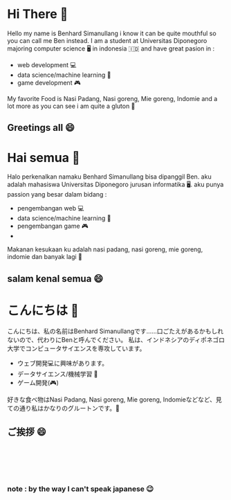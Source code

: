 # Hi There :wave:
Hello my name is Benhard Simanullang i know it can be quite mouthful so you can call me Ben instead.
I am a student at Universitas Diponegoro majoring computer science 🖥️ in indonesia :indonesia: and have great pasion in :
-   web development 💻
-   data science/machine learning 🧠
-   game development 🎮

My favorite Food is Nasi Padang, Nasi goreng, Mie goreng, Indomie and a lot more as you can see i am quite a gluton 🥘
## Greetings all 😄


# Hai semua 👋
Halo perkenalkan namaku Benhard Simanullang bisa dipanggil Ben. aku adalah mahasiswa Universitas Diponegoro jurusan informatika 🖥️.
aku punya passion yang besar dalam bidang :
 -  pengembangan web 💻
 -  data science/machine learning 🧠
 -  pengembangan game 🎮
 -  
Makanan kesukaan ku adalah nasi padang, nasi goreng, mie goreng, indomie dan banyak lagi 🥘
## salam kenal semua 😄


# こんにちは :wave:
こんにちは、私の名前はBenhard Simanullangです......口ごたえがあるかもしれないので、代わりにBenと呼んでください。
私は、インドネシアのディポネゴロ大学でコンピュータサイエンスを専攻しています。
- ウェブ開発💻に興味があります。
- データサイエンス/機械学習 🧠
- ゲーム開発(🎮)

好きな食べ物はNasi Padang, Nasi goreng, Mie goreng, Indomieなどなど、見ての通り私はかなりのグルートンです。🥘
## ご挨拶 😄

<br/>
<br/>
<br/>
<br/>

### note : by the way I can't speak japanese 😉
